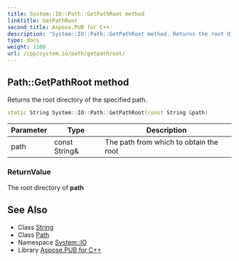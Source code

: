 ```yaml
---
title: System::IO::Path::GetPathRoot method
linktitle: GetPathRoot
second_title: Aspose.PUB for C++
description: 'System::IO::Path::GetPathRoot method. Returns the root directory of the specified path in C++.'
type: docs
weight: 1100
url: /cpp/system.io/path/getpathroot/
---
```

## Path::GetPathRoot method


Returns the root directory of the specified path.

```cpp
static String System::IO::Path::GetPathRoot(const String &path)
```


| Parameter | Type | Description |
| --- | --- | --- |
| path | const String\& | The path from which to obtain the root |

### ReturnValue

The root directory of **path**

## See Also

* Class [String](../../../system/string/)
* Class [Path](../)
* Namespace [System::IO](../../)
* Library [Aspose.PUB for C++](../../../)
